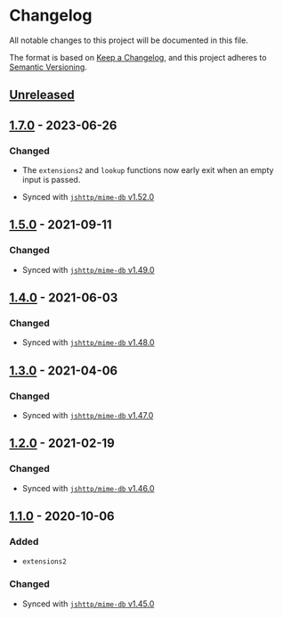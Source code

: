# Changelog

All notable changes to this project will be documented in this file.

The format is based on [Keep a Changelog](https://keepachangelog.com/en/1.0.0/),
and this project adheres to [Semantic Versioning](https://semver.org/spec/v2.0.0.html).

## [Unreleased]

## [1.7.0] - 2023-06-26

### Changed

- The `extensions2` and `lookup` functions now early exit when an empty input is passed.

- Synced with [`jshttp/mime-db` v1.52.0](https://github.com/jshttp/mime-db/releases/tag/v1.52.0)

## [1.5.0] - 2021-09-11

### Changed

- Synced with [`jshttp/mime-db` v1.49.0](https://github.com/jshttp/mime-db/releases/tag/v1.49.0)

## [1.4.0] - 2021-06-03

### Changed

- Synced with [`jshttp/mime-db` v1.48.0](https://github.com/jshttp/mime-db/releases/tag/v1.48.0)

## [1.3.0] - 2021-04-06

### Changed

- Synced with [`jshttp/mime-db` v1.47.0](https://github.com/jshttp/mime-db/releases/tag/v1.47.0)

## [1.2.0] - 2021-02-19

### Changed

- Synced with [`jshttp/mime-db` v1.46.0](https://github.com/jshttp/mime-db/releases/tag/v1.46.0)

## [1.1.0] - 2020-10-06

### Added

- `extensions2`

### Changed

- Synced with [`jshttp/mime-db` v1.45.0](https://github.com/jshttp/mime-db/releases/tag/v1.45.0)

[Unreleased]: https://github.com/viz-rs/mime-db/compare/v1.7.0...HEAD
[1.7.0]: https://github.com/viz-rs/mime-db/compare/v1.6.0...v1.k.0
[1.6.0]: https://github.com/viz-rs/mime-db/compare/v1.5.0...v1.6.0
[1.5.0]: https://github.com/viz-rs/mime-db/compare/v1.4.0...v1.5.0
[1.4.0]: https://github.com/viz-rs/mime-db/compare/v1.3.0...v1.4.0
[1.3.0]: https://github.com/viz-rs/mime-db/compare/v1.2.0...v1.3.0
[1.2.0]: https://github.com/viz-rs/mime-db/compare/v1.1.0...v1.2.0
[1.1.0]: https://github.com/viz-rs/mime-db/compare/v1.0.0...v1.1.0

